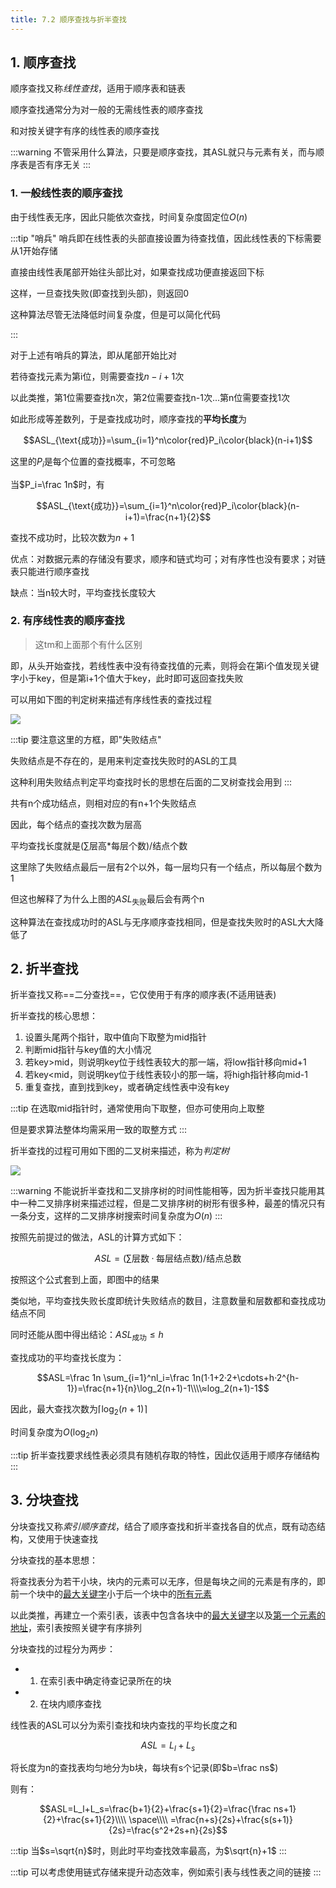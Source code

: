 ```yaml
---
title: 7.2 顺序查找与折半查找
---
```


## 1. 顺序查找

顺序查找又称*线性查找*，适用于顺序表和链表

顺序查找通常分为对一般的无需线性表的顺序查找

和对按关键字有序的线性表的顺序查找

:::warning
不管采用什么算法，只要是顺序查找，其ASL就只与元素有关，而与顺序表是否有序无关
:::

### 1. 一般线性表的顺序查找

由于线性表无序，因此只能依次查找，时间复杂度固定位$O(n)$

:::tip "哨兵"
哨兵即在线性表的头部直接设置为待查找值，因此线性表的下标需要从1开始存储

直接由线性表尾部开始往头部比对，如果查找成功便直接返回下标

这样，一旦查找失败(即查找到头部)，则返回0

这种算法尽管无法降低时间复杂度，但是可以简化代码

:::

对于上述有哨兵的算法，即从尾部开始比对

若待查找元素为第i位，则需要查找$n-i+1$次

以此类推，第1位需要查找n次，第2位需要查找n-1次...第n位需要查找1次

如此形成等差数列，于是查找成功时，顺序查找的**平均长度**为

$$ASL_{\text{成功}}=\sum_{i=1}^n\color{red}P_i\color{black}(n-i+1)$$

这里的$P_i$是每个位置的查找概率，不可忽略

当$P_i=\frac 1n$时，有

$$ASL_{\text{成功}}=\sum_{i=1}^n\color{red}P_i\color{black}(n-i+1)=\frac{n+1}{2}$$

查找不成功时，比较次数为$n+1$

优点：对数据元素的存储没有要求，顺序和链式均可；对有序性也没有要求；对链表只能进行顺序查找

缺点：当n较大时，平均查找长度较大

### 2. 有序线性表的顺序查找

>这tm和上面那个有什么区别

即，从头开始查找，若线性表中没有待查找值的元素，则将会在第i个值发现关键字小于key，但是第i+1个值大于key，此时即可返回查找失败

可以用如下图的判定树来描述有序线性表的查找过程

![](/assets/img/shujv13.jpg)

:::tip
要注意这里的方框，即"失败结点"

失败结点是不存在的，是用来判定查找失败时的ASL的工具

这种利用失败结点判定平均查找时长的思想在后面的二叉树查找会用到
:::

共有n个成功结点，则相对应的有n+1个失败结点

因此，每个结点的查找次数为层高

平均查找长度就是($\sum$层高*每层个数)/结点个数

这里除了失败结点最后一层有2个以外，每一层均只有一个结点，所以每层个数为1

但这也解释了为什么上图的$ASL_{\text{失败}}$最后会有两个n

这种算法在查找成功时的ASL与无序顺序查找相同，但是查找失败时的ASL大大降低了

## 2. 折半查找

折半查找又称==二分查找==，它仅使用于有序的顺序表(不适用链表)

折半查找的核心思想：

1. 设置头尾两个指针，取中值向下取整为mid指针
2. 判断mid指针与key值的大小情况
3. 若key>mid，则说明key位于线性表较大的那一端，将low指针移向mid+1
4. 若key<mid，则说明key位于线性表较小的那一端，将high指针移向mid-1
5. 重复查找，直到找到key，或者确定线性表中没有key

:::tip
在选取mid指针时，通常使用向下取整，但亦可使用向上取整

但是要求算法整体均需采用一致的取整方式
:::

折半查找的过程可用如下图的二叉树来描述，称为*判定树*

![](/assets/img/shujv14.jpg)

:::warning
不能说折半查找和二叉排序树的时间性能相等，因为折半查找只能用其中一种二叉排序树来描述过程，但是二叉排序树的树形有很多种，最差的情况只有一条分支，这样的二叉排序树搜索时间复杂度为$O(n)$
:::

按照先前提过的做法，ASL的计算方式如下：

$$ASL=(\sum\text{层数}·\text{每层结点数})/\text{结点总数}$$

按照这个公式套到上面，即图中的结果

类似地，平均查找失败长度即统计失败结点的数目，注意数量和层数都和查找成功结点不同

同时还能从图中得出结论：$ASL_{\text{成功}}\leq h$

查找成功的平均查找长度为：

$$ASL=\frac 1n \sum_{i=1}^nl_i=\frac 1n(1·1+2·2+\cdots+h·2^{h-1})=\frac{n+1}{n}\log_2(n+1)-1\\\\≈log_2(n+1)-1$$

因此，最大查找次数为$\lceil \log_2(n+1)\rceil$

时间复杂度为$O(\log_2n)$

:::tip
折半查找要求线性表必须具有随机存取的特性，因此仅适用于顺序存储结构
:::

## 3. 分块查找

分块查找又称*索引顺序查找*，结合了顺序查找和折半查找各自的优点，既有动态结构，又使用于快速查找

分块查找的基本思想：

将查找表分为若干小块，块内的元素可以无序，但是每块之间的元素是有序的，即前一个块中的<u>最大关键字</u>小于后一个块中的<u>所有元素</u>

以此类推，再建立一个索引表，该表中包含各块中的<u>最大关键字</u>以及<u>第一个元素的地址</u>，索引表按照关键字有序排列

分块查找的过程分为两步：

+ 1. 在索引表中确定待查记录所在的块
+ 2. 在块内顺序查找

线性表的ASL可以分为索引查找和块内查找的平均长度之和

$$ASL=L_l+L_s$$

将长度为n的查找表均匀地分为b块，每块有s个记录(即$b=\frac ns$)

则有：

$$ASL=L_l+L_s=\frac{b+1}{2}+\frac{s+1}{2}=\frac{\frac ns+1}{2}+\frac{s+1}{2}\\\\
\space\\\\
=\frac{n+s}{2s}+\frac{s(s+1)}{2s}=\frac{s^2+2s+n}{2s}$$

:::tip
当$s=\sqrt{n}$时，则此时平均查找效率最高，为$\sqrt{n}+1$
:::

:::tip
可以考虑使用链式存储来提升动态效率，例如索引表与线性表之间的链接
:::













